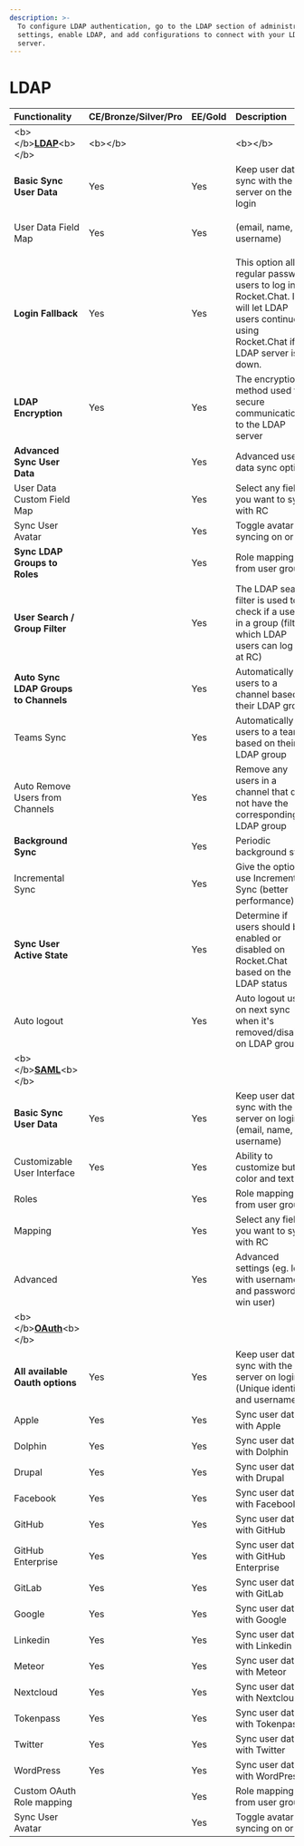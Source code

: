 ```yaml
---
description: >-
  To configure LDAP authentication, go to the LDAP section of administration
  settings, enable LDAP, and add configurations to connect with your LDAP
  server.
---
```


# LDAP





<table>
  <thead>
    <tr>
      <th style="text-align:left">Functionality</th>
      <th style="text-align:left">CE/Bronze/Silver/Pro</th>
      <th style="text-align:left">EE/Gold</th>
      <th style="text-align:left">Description</th>
    </tr>
  </thead>
  <tbody>
    <tr>
      <td style="text-align:left">&lt;b&gt;&lt;/b&gt;<a href="https://docs.rocket.chat/guides/administration/administration/settings/ldap"><b>LDAP</b></a>&lt;b&gt;&lt;/b&gt;</td>
      <td
      style="text-align:left">&lt;b&gt;&lt;/b&gt;</td>
        <td style="text-align:left"></td>
        <td style="text-align:left">&lt;b&gt;&lt;/b&gt;</td>
    </tr>
    <tr>
      <td style="text-align:left"><b>Basic Sync User Data</b>
      </td>
      <td style="text-align:left">Yes</td>
      <td style="text-align:left">Yes</td>
      <td style="text-align:left">Keep user data in sync with the server on the login</td>
    </tr>
    <tr>
      <td style="text-align:left">User Data Field Map</td>
      <td style="text-align:left">Yes</td>
      <td style="text-align:left">Yes</td>
      <td style="text-align:left">
        <p></p>
        <p>(email, name, and username)</p>
      </td>
    </tr>
    <tr>
      <td style="text-align:left"><b>Login Fallback</b>
      </td>
      <td style="text-align:left">Yes</td>
      <td style="text-align:left">Yes</td>
      <td style="text-align:left">This option allows regular password users to log in on Rocket.Chat. It
        will let LDAP users continue using Rocket.Chat if the LDAP server is down.</td>
    </tr>
    <tr>
      <td style="text-align:left">
        <p></p>
        <p><b>LDAP Encryption</b>
        </p>
      </td>
      <td style="text-align:left">Yes</td>
      <td style="text-align:left">Yes</td>
      <td style="text-align:left">The encryption method used to secure communications to the LDAP server</td>
    </tr>
    <tr>
      <td style="text-align:left"><b>Advanced Sync User Data</b>
      </td>
      <td style="text-align:left"></td>
      <td style="text-align:left">Yes</td>
      <td style="text-align:left">Advanced user data sync options</td>
    </tr>
    <tr>
      <td style="text-align:left">User Data Custom Field Map</td>
      <td style="text-align:left"></td>
      <td style="text-align:left">Yes</td>
      <td style="text-align:left">Select any field you want to sync with RC</td>
    </tr>
    <tr>
      <td style="text-align:left">Sync User Avatar</td>
      <td style="text-align:left"></td>
      <td style="text-align:left">Yes</td>
      <td style="text-align:left">Toggle avatar syncing on or off</td>
    </tr>
    <tr>
      <td style="text-align:left"><b>Sync LDAP Groups to Roles</b>
      </td>
      <td style="text-align:left"></td>
      <td style="text-align:left">Yes</td>
      <td style="text-align:left">Role mapping from user groups</td>
    </tr>
    <tr>
      <td style="text-align:left"><b>User Search / Group Filter</b>
      </td>
      <td style="text-align:left"></td>
      <td style="text-align:left">Yes</td>
      <td style="text-align:left">The LDAP search filter is used to check if a user is in a group (filter
        which LDAP users can log in at RC)</td>
    </tr>
    <tr>
      <td style="text-align:left"><b>Auto Sync LDAP Groups to Channels</b>
      </td>
      <td style="text-align:left"></td>
      <td style="text-align:left">Yes</td>
      <td style="text-align:left">Automatically add users to a channel based on their LDAP group</td>
    </tr>
    <tr>
      <td style="text-align:left">Teams Sync</td>
      <td style="text-align:left"></td>
      <td style="text-align:left">Yes</td>
      <td style="text-align:left">Automatically add users to a team based on their LDAP group</td>
    </tr>
    <tr>
      <td style="text-align:left">Auto Remove Users from Channels</td>
      <td style="text-align:left"></td>
      <td style="text-align:left">Yes</td>
      <td style="text-align:left">Remove any users in a channel that does not have the corresponding LDAP
        group</td>
    </tr>
    <tr>
      <td style="text-align:left"><b>Background Sync</b>
      </td>
      <td style="text-align:left"></td>
      <td style="text-align:left">Yes</td>
      <td style="text-align:left">Periodic background sync</td>
    </tr>
    <tr>
      <td style="text-align:left">Incremental Sync</td>
      <td style="text-align:left"></td>
      <td style="text-align:left">Yes</td>
      <td style="text-align:left">Give the option to use Incremental Sync (better performance)</td>
    </tr>
    <tr>
      <td style="text-align:left"><b>Sync User Active State</b>
      </td>
      <td style="text-align:left"></td>
      <td style="text-align:left">Yes</td>
      <td style="text-align:left">Determine if users should be enabled or disabled on Rocket.Chat based
        on the LDAP status</td>
    </tr>
    <tr>
      <td style="text-align:left">Auto logout</td>
      <td style="text-align:left"></td>
      <td style="text-align:left">Yes</td>
      <td style="text-align:left">Auto logout user on next sync when it&apos;s removed/disabled on LDAP
        group</td>
    </tr>
    <tr>
      <td style="text-align:left">&lt;b&gt;&lt;/b&gt;<a href="https://docs.rocket.chat/guides/administration/administration/settings/saml"><b>SAML</b></a>&lt;b&gt;&lt;/b&gt;</td>
      <td
      style="text-align:left"></td>
        <td style="text-align:left"></td>
        <td style="text-align:left"></td>
    </tr>
    <tr>
      <td style="text-align:left"><b>Basic Sync User Data</b>
      </td>
      <td style="text-align:left">Yes</td>
      <td style="text-align:left">Yes</td>
      <td style="text-align:left">Keep user data in sync with the server on login (email, name, and username)</td>
    </tr>
    <tr>
      <td style="text-align:left">Customizable User Interface</td>
      <td style="text-align:left">Yes</td>
      <td style="text-align:left">Yes</td>
      <td style="text-align:left">Ability to customize button color and text</td>
    </tr>
    <tr>
      <td style="text-align:left">Roles</td>
      <td style="text-align:left"></td>
      <td style="text-align:left">Yes</td>
      <td style="text-align:left">Role mapping from user groups</td>
    </tr>
    <tr>
      <td style="text-align:left">Mapping</td>
      <td style="text-align:left"></td>
      <td style="text-align:left">Yes</td>
      <td style="text-align:left">Select any field you want to sync with RC</td>
    </tr>
    <tr>
      <td style="text-align:left">Advanced</td>
      <td style="text-align:left"></td>
      <td style="text-align:left">Yes</td>
      <td style="text-align:left">Advanced settings (eg. login with username and password x win user)</td>
    </tr>
    <tr>
      <td style="text-align:left">&lt;b&gt;&lt;/b&gt;<a href="https://docs.rocket.chat/guides/administration/administration/settings/oauth"><b>OAuth</b></a>&lt;b&gt;&lt;/b&gt;</td>
      <td
      style="text-align:left"></td>
        <td style="text-align:left"></td>
        <td style="text-align:left"></td>
    </tr>
    <tr>
      <td style="text-align:left"><b>All available Oauth options</b>
      </td>
      <td style="text-align:left">Yes</td>
      <td style="text-align:left">Yes</td>
      <td style="text-align:left">Keep user data in sync with the server on login (Unique identifier and
        username)</td>
    </tr>
    <tr>
      <td style="text-align:left">Apple</td>
      <td style="text-align:left">Yes</td>
      <td style="text-align:left">Yes</td>
      <td style="text-align:left">Sync user data with Apple</td>
    </tr>
    <tr>
      <td style="text-align:left">Dolphin</td>
      <td style="text-align:left">Yes</td>
      <td style="text-align:left">Yes</td>
      <td style="text-align:left">Sync user data with Dolphin</td>
    </tr>
    <tr>
      <td style="text-align:left">Drupal</td>
      <td style="text-align:left">Yes</td>
      <td style="text-align:left">Yes</td>
      <td style="text-align:left">Sync user data with Drupal</td>
    </tr>
    <tr>
      <td style="text-align:left">Facebook</td>
      <td style="text-align:left">Yes</td>
      <td style="text-align:left">Yes</td>
      <td style="text-align:left">Sync user data with Facebook</td>
    </tr>
    <tr>
      <td style="text-align:left">GitHub</td>
      <td style="text-align:left">Yes</td>
      <td style="text-align:left">Yes</td>
      <td style="text-align:left">Sync user data with GitHub</td>
    </tr>
    <tr>
      <td style="text-align:left">GitHub Enterprise</td>
      <td style="text-align:left">Yes</td>
      <td style="text-align:left">Yes</td>
      <td style="text-align:left">Sync user data with GitHub Enterprise</td>
    </tr>
    <tr>
      <td style="text-align:left">GitLab</td>
      <td style="text-align:left">Yes</td>
      <td style="text-align:left">Yes</td>
      <td style="text-align:left">Sync user data with GitLab</td>
    </tr>
    <tr>
      <td style="text-align:left">Google</td>
      <td style="text-align:left">Yes</td>
      <td style="text-align:left">Yes</td>
      <td style="text-align:left">Sync user data with Google</td>
    </tr>
    <tr>
      <td style="text-align:left">Linkedin</td>
      <td style="text-align:left">Yes</td>
      <td style="text-align:left">Yes</td>
      <td style="text-align:left">Sync user data with Linkedin</td>
    </tr>
    <tr>
      <td style="text-align:left">Meteor</td>
      <td style="text-align:left">Yes</td>
      <td style="text-align:left">Yes</td>
      <td style="text-align:left">Sync user data with Meteor</td>
    </tr>
    <tr>
      <td style="text-align:left">Nextcloud</td>
      <td style="text-align:left">Yes</td>
      <td style="text-align:left">Yes</td>
      <td style="text-align:left">Sync user data with Nextcloud</td>
    </tr>
    <tr>
      <td style="text-align:left">Tokenpass</td>
      <td style="text-align:left">Yes</td>
      <td style="text-align:left">Yes</td>
      <td style="text-align:left">Sync user data with Tokenpass</td>
    </tr>
    <tr>
      <td style="text-align:left">Twitter</td>
      <td style="text-align:left">Yes</td>
      <td style="text-align:left">Yes</td>
      <td style="text-align:left">Sync user data with Twitter</td>
    </tr>
    <tr>
      <td style="text-align:left">WordPress</td>
      <td style="text-align:left">Yes</td>
      <td style="text-align:left">Yes</td>
      <td style="text-align:left">Sync user data with WordPress</td>
    </tr>
    <tr>
      <td style="text-align:left">Custom OAuth Role mapping</td>
      <td style="text-align:left"></td>
      <td style="text-align:left">Yes</td>
      <td style="text-align:left">Role mapping from user groups</td>
    </tr>
    <tr>
      <td style="text-align:left">Sync User Avatar</td>
      <td style="text-align:left"></td>
      <td style="text-align:left">Yes</td>
      <td style="text-align:left">Toggle avatar syncing on or off</td>
    </tr>
  </tbody>
</table>

